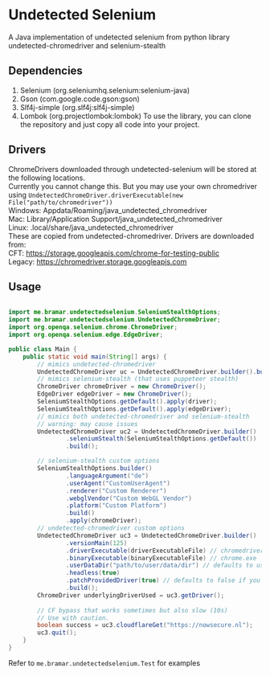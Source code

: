 # Undetected Selenium

A Java implementation of undetected selenium from python library undetected-chromedriver and selenium-stealth
## Dependencies
1. Selenium (org.seleniumhq.selenium:selenium-java)
2. Gson (com.google.code.gson:gson)
3. Slf4j-simple (org.slf4j:slf4j-simple)
4. Lombok (org.projectlombok:lombok)
To use the library, you can clone the repository and just copy all code into your project.
## Drivers

ChromeDrivers downloaded through undetected-selenium will be stored at the following locations. \
Currently you cannot change this. But you may use your own chromedriver using `UndetectedChromeDriver.driverExecutable(new File("path/to/chromedriver"))` \
Windows: Appdata/Roaming/java_undetected_chromedriver \
Mac: Library/Application Support/java_undetected_chromedriver \
Linux: .local/share/java_undetected_chromedriver \
These are copied from undetected-chromedriver. Drivers are downloaded from: \
CFT: https://storage.googleapis.com/chrome-for-testing-public \
Legacy: https://chromedriver.storage.googleapis.com

## Usage

```java

import me.bramar.undetectedselenium.SeleniumStealthOptions;
import me.bramar.undetectedselenium.UndetectedChromeDriver;
import org.openqa.selenium.chrome.ChromeDriver;
import org.openqa.selenium.edge.EdgeDriver;

public class Main {
    public static void main(String[] args) {
        // mimics undetected-chromedriver
        UndetectedChromeDriver uc = UndetectedChromeDriver.builder().build();
        // mimics selenium-stealth (that uses puppeteer stealth)
        ChromeDriver chromeDriver = new ChromeDriver();
        EdgeDriver edgeDriver = new ChromeDriver();
        SeleniumStealthOptions.getDefault().apply(driver);
        SeleniumStealthOptions.getDefault().apply(edgeDriver);
        // mimics both undetected-chromedriver and selenium-stealth
        // warning: may cause issues
        UndetectedChromeDriver uc2 = UndetectedChromeDriver.builder()
                .seleniumStealth(SeleniumStealthOptions.getDefault())
                .build();

        // selenium-stealth custom options
        SeleniumStealthOptions.builder()
                .languageArgument("de")
                .userAgent("CustomUserAgent")
                .renderer("Custom Renderer")
                .webglVendor("Custom WebGL Vendor")
                .platform("Custom Platform")
                .build()
                .apply(chromeDriver);
        // undetected-chromedriver custom options
        UndetectedChromeDriver uc3 = UndetectedChromeDriver.builder()
                .versionMain(125)
                .driverExecutable(driverExecutableFile) // chromedriver.exe
                .binaryExecutable(binaryExecutableFile) // chrome.exe
                .userDataDir("path/to/user/data/dir") // defaults to using temp folder
                .headless(true)
                .patchProvidedDriver(true) // defaults to false if you use custom driver, else it defaults to true
                .build();
        ChromeDriver underlyingDriverUsed = uc3.getDriver();
        
        // CF bypass that works sometimes but also slow (10s)
        // Use with caution.
        boolean success = uc3.cloudflareGet("https://nowsecure.nl");
        uc3.quit();
    }
}

```


Refer to `me.bramar.undetectedselenium.Test` for examples
